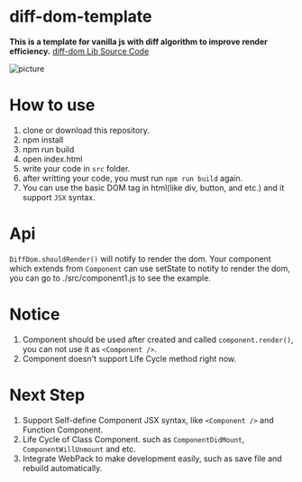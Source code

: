 # diff-dom-template
  **This is a template for vanilla js with diff algorithm to improve render efficiency.** [diff-dom Lib Source Code](https://github.com/chejianchao/diff-dom)  
  
  ![picture](https://media.giphy.com/media/mRnFokMDKnQocunGkD/giphy.gif)
  
# How to use
  1. clone or download this repository.
  2. npm install
  3. npm run build
  4. open index.html
  5. write your code in `src` folder.
  6. after writting your code, you must run `npm run build` again.
  7. You can use the basic DOM tag in html(like div, button, and etc.) and it support `JSX` syntax.

# Api
  `DiffDom.shouldRender()` will notify to render the dom.
  Your component which extends from `Component` can use setState to notify to render the dom, you can go to ./src/component1.js to see the example.

# Notice
  1. Component should be used after created and called `component.render()`, you can not use it as `<Component />`. 
  2. Component doesn't support Life Cycle method right now.
  
# Next Step
  1. Support Self-define Component JSX syntax, like `<Component />` and Function Component.
  2. Life Cycle of Class Component. such as `ComponentDidMount`, `ComponentWillUnmount` and etc.
  3. Integrate WebPack to make development easily, such as save file and rebuild automatically.
